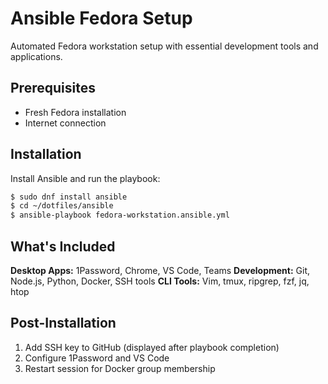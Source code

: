 # Ansible Fedora Setup

Automated Fedora workstation setup with essential development tools and applications.

## Prerequisites

- Fresh Fedora installation
- Internet connection

## Installation

Install Ansible and run the playbook:

```bash
$ sudo dnf install ansible
$ cd ~/dotfiles/ansible
$ ansible-playbook fedora-workstation.ansible.yml
```

## What's Included

**Desktop Apps:** 1Password, Chrome, VS Code, Teams
**Development:** Git, Node.js, Python, Docker, SSH tools
**CLI Tools:** Vim, tmux, ripgrep, fzf, jq, htop

## Post-Installation

1. Add SSH key to GitHub (displayed after playbook completion)
2. Configure 1Password and VS Code
3. Restart session for Docker group membership
